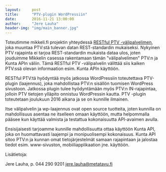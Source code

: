 ```yaml
---
layout:     post
title:      "PTV-plugin WordPressiin"
date:       2016-11-21 13:00:00
author:     "Jere Lauha"
header-img: "img/main_banner.jpg"
---
```


Toteutimme mikkeli.fi projektin yhteydessä [RESTful PTV -välipalvelimen](https://www.kunta-api.fi/2016/11/15/palvelinarkkitehtuuri-osa-1/), 
joka muuntaa PTV:stä tulevan datan REST-standardin mukaiseksi. 
Nykyinen PTV rajapinta ei tarjoa REST-standardin mukaista dataa ulos, joten jouduimme Mikkelin casessa
rakentamaan tämän "välipalvelimen" PTV:n ja Kunta APIn väliin. Tämä
RESTful PTV -välipalvelin välittää siis kaiken PTV:ssä olevan
informaation esim. Kunta APIn käyttöön.

RESTful PTV:tä hyödyntää myös jatkossa WordPressiin toteutettava
PTV-plugin (laajennus), joka mahdollistaa PTV:n sisällön tuomisen
WordPress sivustoon. Jatkossa plugin tulee hyödyntämään myös PTV:n
IN-rajapintaa, jolloin PTV tietojen ylläpito onnistuu WordPressin
kautta. PTV -plugin toteutetaan joulukuun 2016 aikana ja se on
kunnille ilmainen.

Itse välipalvelin ja wp-laajennus ovat open source tuotteita, joten
kunnilla on mahdollisuus asentaa ne itselleen omaan käyttöön, mutta
helpommalla pääsee kun käyttää valmista ja testattua kokonaisuutta
API-avaimen avulla.

Ensisijaisesti tarjoamme kunnille mahdollisuutta ottaa käyttöön Kunta
API, joka on huomattavasti laajempi ja monipuolisempi kokonaisuus.
Kunta API sitoo PTV:n ja kunnan omat tietojärjestelmät samaan
rajapintaan ja jalostaa tiedot esim. www-sivuston, mobiiliapplikaation
jne. käyttöön.

Lisätietoja:

Jere Lauha, p. 044 290 9201
jere.lauha@metatavu.fi
